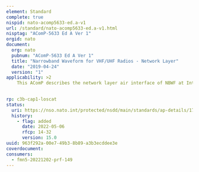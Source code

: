 ```yaml
---
element: Standard
complete: true
nispid: nato-acomp5633-ed.a-v1
url: /standard/nato-acomp5633-ed.a-v1.html
nisptag: "AComP-5633 Ed A Ver 1"
orgid: nato
document:
  org: nato
  pubnum: "AComP-5633 Ed A Ver 1"
  title: "Narrowband Waveform for VHF/UHF Radios - Network Layer"
  date: "2019-04-24"
  version: "1"
applicability: >2
    This AComP describes the network layer air interface of NBWF at International Interoperability Point 1 (IOP1), network layer functions at the national local interface IOP2 that are required to support IOP1, the interface between the NBWF network layer and the link layer and the interface between the NBWF network layer and applications. This AComP in this version specifies only the network layer for NBWF.

  
rp: c3b-cap1-loscat
status:
  uri: https://nso.nato.int/protected/nsdd/main/standards/ap-details/1747/EN
  history: 
    - flag: added
      date: 2022-05-06
      rfcp: 14-32
      version: 15.0
uuid: 963f292a-00e7-49b3-8b89-a3b3ecddee3e
coverdocument:
consumers:
  - fmn5-20221202-prf-149
---
```

